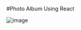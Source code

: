 #Photo Album Using React

![image](https://github.com/saritabagul/react_photo_album/assets/34671228/e88b7148-0e6e-4efc-9632-bc971c7711cf)
